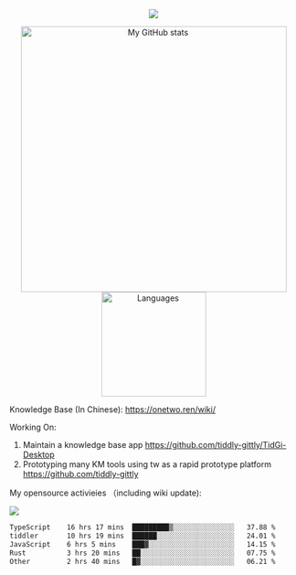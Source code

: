 <a href="https://github.com/linonetwo">
    <p align="center">
        <img src="https://github-profile-trophy.vercel.app/?username=linonetwo&column=7&theme=onedark"/>
    </p>
</a>
<a align="center" href="https://github.com/linonetwo">
  <p align="center">
    <img src="https://github-readme-stats.vercel.app/api?username=linonetwo&show_icons=true&count_private=true" alt="My GitHub stats" width="465"/>
    <img src="https://github-readme-stats.vercel.app/api/top-langs/?username=linonetwo&layout=compact&langs_count=10" alt="Languages" height="183">
  </p>
</a>

Knowledge Base (In Chinese): https://onetwo.ren/wiki/

Working On: 

1. Maintain a knowledge base app https://github.com/tiddly-gittly/TidGi-Desktop
1. Prototyping many KM tools using tw as a rapid prototype platform https://github.com/tiddly-gittly

My opensource activieies （including wiki update):

![](https://visitor-badge.glitch.me/badge?page_id=linonetwo.linonetwo)

<!--START_SECTION:waka-->

```txt
TypeScript    16 hrs 17 mins  █████████▒░░░░░░░░░░░░░░░   37.88 %
tiddler       10 hrs 19 mins  ██████░░░░░░░░░░░░░░░░░░░   24.01 %
JavaScript    6 hrs 5 mins    ███▓░░░░░░░░░░░░░░░░░░░░░   14.15 %
Rust          3 hrs 20 mins   ██░░░░░░░░░░░░░░░░░░░░░░░   07.75 %
Other         2 hrs 40 mins   █▓░░░░░░░░░░░░░░░░░░░░░░░   06.21 %
```

<!--END_SECTION:waka-->
